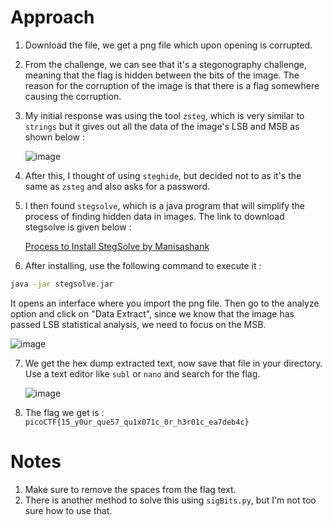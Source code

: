 # Approach

1. Download the file, we get a png file which upon opening is corrupted.
2. From the challenge, we can see that it's a stegonography challenge, meaning that the flag is hidden between the bits of the image. The reason for the corruption of the image is that there is a flag somewhere causing the corruption.
3. My initial response was using the tool `zsteg`, which is very similar to `strings` but it gives out all the data of the image's LSB and MSB as shown below :

   ![image](https://github.com/user-attachments/assets/59c4f1a7-7516-490f-9885-97f1eff7f570)
   
4. After this, I thought of using `steghide`, but decided not to as it's the same as `zsteg` and also asks for a password.
5. I then found `stegsolve`, which is a java program that will simplify the process of finding hidden data in images. The link to download stegsolve is given below :

   [Process to Install StegSolve by Manisashank](https://github.com/manisashank/stegsolve/blob/master/process%20to%20install%20stegsolve)

6. After installing, use the following command to execute it :
   
```bash
java -jar stegsolve.jar
```

It opens an interface where you import the png file. Then go to the analyze option and click on "Data Extract", since we know that the image has passed LSB statistical analysis, we need to focus on the MSB. 

![image](https://github.com/user-attachments/assets/ba34d397-bbb4-48d9-ae14-124bf822ec45)

7. We get the hex dump extracted text, now save that file in your directory. Use a text editor like `subl` or `nano` and search for the flag.

   ![image](https://github.com/user-attachments/assets/465b2a78-09ed-4645-9390-1a4352c0297a)
   

9. The flag we get is :  `picoCTF{15_y0ur_que57_qu1x071c_0r_h3r01c_ea7deb4c}`


# Notes

1. Make sure to remove the spaces from the flag text.
2. There is another method to solve this using `sigBits.py`, but I'm not too sure how to use that.
